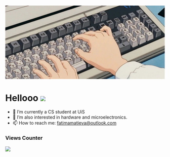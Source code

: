 ![Header](https://github.com/fatimamatieva/fatimamatieva/blob/main/keyboard.jpeg)


# Hellooo <img src="https://raw.githubusercontent.com/MartinHeinz/MartinHeinz/master/wave.gif" width="30px">

- 🔭 I’m currently a CS student at UiS
- 🌱 I’m also interested in hardware and microelectronics.
- 📫 How to reach me: fatimamatieva@outlook.com
### Views Counter
![](https://komarev.com/ghpvc/?username=fatimamatieva&color=6200F9)

<!-- ### Socials 
<p align="left">
<a href="https://www.linkedin.com/in/fatima-matieva-72733b174/" target="blank"><img align="center" src="https://cdn.jsdelivr.net/npm/simple-icons@3.0.1/icons/linkedin.svg" alt="" height="30" width="40" /></a>
<a href="https://www.instagram.com/fatimamatieva/" target="blank"><img align="center" src="https://cdn.jsdelivr.net/npm/simple-icons@3.0.1/icons/instagram.svg" alt="" height="30" width="40" /></a> -->
<!-- <a href="your link" target="blank"><img align="center" src="https://cdn.jsdelivr.net/npm/simple-icons@3.0.1/icons/youtube.svg" alt="" height="30" width="40" /></a> -->
</p>

<!-- ### streak 
[![GitHub Streak](https://github-readme-streak-stats.herokuapp.com/?user=fatimamatieva)](https://git.io/streak-stats) -->

<!-- ### stats
[![Anurag's GitHub stats](https://github-readme-stats.vercel.app/api?username=fatimamatieva)](https://github.com/anuraghazra/github-readme-stats) -->
